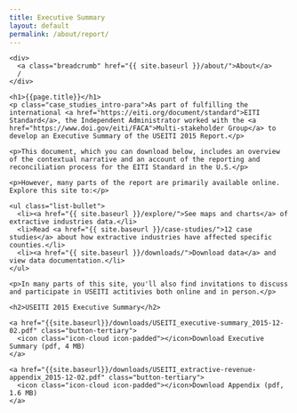 ```yaml
---
title: Executive Summary
layout: default
permalink: /about/report/
---
```


<div class="container-outer container-padded">

  <div class="container-left-7">

    <div>
      <a class="breadcrumb" href="{{ site.baseurl }}/about/">About</a>
      /
    </div>

    <h1>{{page.title}}</h1>
    <p class="case_studies_intro-para">As part of fulfilling the international <a href="https://eiti.org/document/standard">EITI Standard</a>, the Independent Administrator worked with the <a href="https://www.doi.gov/eiti/FACA">Multi-stakeholder Group</a> to develop an Executive Summary of the USEITI 2015 Report.</p>

    <p>This document, which you can download below, includes an overview of the contextual narrative and an account of the reporting and reconciliation process for the EITI Standard in the U.S.</p>

    <p>However, many parts of the report are primarily available online. Explore this site to:</p>

    <ul class="list-bullet">
  	  <li><a href="{{ site.baseurl }}/explore/">See maps and charts</a> of extractive industries data.</li>
  	  <li>Read <a href="{{ site.baseurl }}/case-studies/">12 case studies</a> about how extractive industries have affected specific counties.</li>
  	  <li><a href="{{ site.baseurl }}/downloads/">Download data</a> and view data documentation.</li>
    </ul>

    <p>In many parts of this site, you'll also find invitations to discuss and participate in USEITI actitivies both online and in person.</p>

    <h2>USEITI 2015 Executive Summary</h2>

    <a href="{{site.baseurl}}/downloads/USEITI_executive-summary_2015-12-02.pdf" class="button-tertiary">
      <icon class="icon-cloud icon-padded"></icon>Download Executive Summary (pdf, 4 MB)
    </a>

    <a href="{{site.baseurl}}/downloads/USEITI_extractive-revenue-appendix_2015-12-02.pdf" class="button-tertiary">
      <icon class="icon-cloud icon-padded"></icon>Download Appendix (pdf, 1.6 MB)
    </a>

  </div>

</div>

